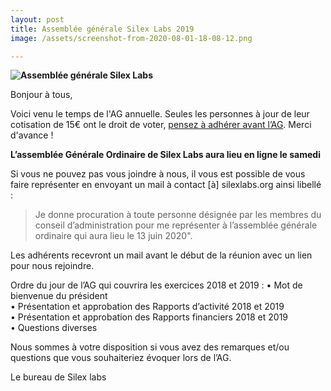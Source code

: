```yaml
---
layout: post
title: Assemblée générale Silex Labs 2019
image: /assets/screenshot-from-2020-08-01-18-08-12.png

---
```

**![Assemblée générale Silex Labs]({{site.url}}{{site.baseurl}}/assets/screenshot-from-2020-08-01-18-08-12.png "Assemblée générale Silex Labs")**

Bonjour à tous,

Voici venu le temps de l'AG annuelle. Seules les personnes à jour de leur cotisation de 15€ ont le droit de voter, [pensez à adhérer avant l’AG](https://www.silexlabs.org/silexlabs/). Merci d'avance !

**L’assemblée Générale Ordinaire de Silex Labs aura lieu en ligne le samedi** 

Si vous ne pouvez pas vous joindre à nous, il vous est possible de vous faire représenter en envoyant un mail à contact \[à\] silexlabs.org ainsi libellé :

> Je donne procuration à toute personne désignée par les membres du conseil d’administration pour me représenter à l’assemblée générale ordinaire qui aura lieu le 13 juin 2020".

Les adhérents recevront un mail avant le début de la réunion avec un lien pour nous rejoindre.

Ordre du jour de l’AG qui couvrira les exercices 2018 et 2019
:
• Mot de bienvenue du président  
• Présentation et approbation des Rapports d’activité 2018 et 2019  
• Présentation et approbation des Rapports financiers 2018 et 2019  
• Questions diverses

Nous sommes à votre disposition si vous avez des remarques et/ou questions que vous souhaiteriez évoquer lors de l’AG.

Le bureau de Silex labs
